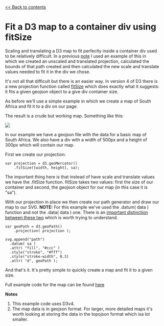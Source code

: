 [<< Back to contents](http://github.com/alastairotter/data-visualisation-notes)

# Fit a D3 map to a container div using fitSize

Scaling and translating a D3 map to fit perfectly inside a container div used to be relatively difficult. In a previous [note](fit-a-d3-map-to-a-container-div.md) I used an example of this in which we created an unscaled and translated projection, calculated the bounds of that path created and then calculated the new scale and translate values needed to fit it in the div we chose.

It's not all that difficult but there is an easier way. In version 4 of D3 there is a new projection function called [fitSize](https://github.com/d3/d3-geo#projection_fitSize) which does exactly what it suggests: it fits a given geojson object to a give div container size.

As before we'll use a simple example in which we create a map of South Africa and fit it to a div on our page.

The result is a crude but working map. Something like this:

![](https://github.com/alastairotter/data-journalism-notes/blob/master/images/samap.png)

In our example we have a geojson file with the data for a basic map of South Africa. We also have a div with a width of 500px and a height of 300px which will contain our map.

First we create our projection:

    var projection = d3.geoMercator()
        .fitSize([width, height], sa);

The important thing here is that instead of have scale and translate values we have the .fitSize function. fitSize takes two values: first the size of our container and second, the geojson object for our map (in this case it is "sa").

With our projection in place we then create our path generator and draw our map to our SVG. **NOTE:** For this example we've used the .datum( data ) function and not the .data( data ) one. There is an [important distinction between these two](<d3-data()-versus-d3-datum().md>) which is worth trying to understand.

    var geoPath = d3.geoPath()
        .projection( projection );

    svg.append("path")
      .datum( sa )
      .attr( "fill", "#ccc" )
      .style("stroke", "#fff")
      .style("stroke-width", 0.3)
      .attr( "d", geoPath );

And that's it. It's pretty simple to quickly create a map and fit it to a given size.

Full example code for the map can be found [here](https://github.com/alastairotter/data-journalism-beginners/tree/master/examples/fit-d3-map-to-container-part-2)

**Notes**

1. This example code uses D3v4.
2. The map data is in geojson format. For larger, more detailed maps it's worth looking at storing the data in the topojson format which isa lot smaller.
